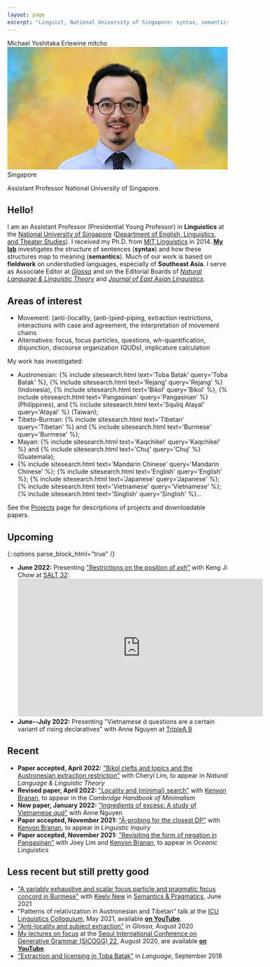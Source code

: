 ```yaml
---
layout: page
excerpt: "Linguist, National University of Singapore: syntax, semantics, fieldwork"
---
```

<div class="vcard">
<span class="fn">Michael Yoshitaka Erlewine</span>
<span class="nickname">mitcho</span>
<span class="photo image"><img src="/static/images/mentor-270x150x2.jpg"/></span>
<span class="adr">
	<span class="country">Singapore</span>
</span>

<span class="title">Assistant Professor</span>
<span class="org">National University of Singapore</span>.
</div>

## Hello!

I am an Assistant Professor (Presidential Young Professor) in **Linguistics** at the [National University of Singapore](http://nus.edu.sg) ([Department of English, Linguistics, and Theater Studies](https://fass.nus.edu.sg/elts/)). I received my Ph.D. from [MIT Linguistics](http://linguistics.mit.edu/) in 2014. [**My lab**](/lab) investigates the structure of sentences (**syntax**) and how these structures map to meaning (**semantics**). Much of our work is based on **fieldwork** on understudied languages, especially of **Southeast Asia**. I serve as Associate Editor at [*Glossa*](https://www.glossa-journal.org/) and on the Editorial Boards of [*Natural Language & Linguistic Theory*](https://www.springer.com/journal/11049) and [*Journal of East Asian Linguistics*](https://www.springer.com/journal/10831).

## Areas of interest

*   Movement: (anti-)locality, (anti-)pied-piping, extraction restrictions, interactions with case and agreement, the interpretation of movement chains
*   Alternatives: focus, focus particles, questions, *wh*-quantification, disjunction, discourse organization (QUDs), implicature calculation

My work has investigated:
* Austronesian: 
	{% include sitesearch.html text='Toba Batak' query='Toba Batak' %}, 
	{% include sitesearch.html text='Rejang' query='Rejang' %} (Indonesia), 
	{% include sitesearch.html text='Bikol' query='Bikol' %}, 
	{% include sitesearch.html text='Pangasinan' query='Pangasinan' %} (Philippines), and 
	{% include sitesearch.html text='Squliq Atayal' query='Atayal' %} (Taiwan);
* Tibeto-Burman: 
	{% include sitesearch.html text='Tibetan' query='Tibetan' %} and 
	{% include sitesearch.html text='Burmese' query='Burmese' %};
* Mayan: 
	{% include sitesearch.html text='Kaqchikel' query='Kaqchikel' %} and 
	{% include sitesearch.html text='Chuj' query='Chuj' %} (Guatemala);
* {% include sitesearch.html text='Mandarin Chinese' query='Mandarin Chinese' %};
	{% include sitesearch.html text='English' query='English' %};
	{% include sitesearch.html text='Japanese' query='Japanese' %};
	{% include sitesearch.html text='Vietnamese' query='Vietnamese' %};
	{% include sitesearch.html text='Singlish' query='Singlish' %}...

See the [Projects](/projects) page for descriptions of projects and downloadable papers.

<!--
## This semester (AY2021--22 Sem 1)

*	[EL4203: Semantics](/nus/sem2021/)
*	[EL5101/R: Grammatical Analysis](/nus/gram2021/)
*	[Syntax/semantics reading group](/nus/synsem/)
-->

## Upcoming

{::options parse_block_html="true" /}
*	**June 2022:** Presenting ["Restrictions on the position of *exh*"](/research/poster-salt2022.html) with Keng Ji Chow at [SALT 32](https://saltconf.github.io/salt32/):<br/>
	<iframe width="560" height="315" src="https://www.youtube.com/embed/aw1OdJZ4zt8" title="YouTube video player" frameborder="0" allow="accelerometer; autoplay; clipboard-write; encrypted-media; gyroscope; picture-in-picture" allowfullscreen></iframe>
*	**June--July 2022:** Presenting "Vietnamese *à* questions are a certain variant of rising declaratives" with Anne Nguyen at [TripleA 9](https://sites.google.com/view/tripleafla/)


## Recent

*	**Paper accepted, April 2022:** ["Bikol clefts and topics and the Austronesian extraction restriction"](https://mitcho.com/research/bikol.html) with Cheryl Lim, to appear in *Natural Language & Linguistic Theory*
*	**Revised paper, April 2022:** ["Locality and (minimal) search"](/research/locality-search.html) with [Kenyon Branan](https://sites.google.com/view/kbranan/home), to appear in the *Cambridge Handbook of Minimalism*
*	**New paper, January 2022:** ["Ingredients of excess: A study of Vietnamese *quá*"](/research/vietnamese-qua.html) with Anne Nguyen
*	**Paper accepted, November 2021:** ["Ā-probing for the closest DP"](/research/closest-dp.html) with [Kenyon Branan](https://sites.google.com/view/kbranan/home), to appear in *Linguistic Inquiry*
*	**Paper accepted, November 2021:** ["Revisiting the form of negation in Pangasinan"](/research/pangasinan-neg.html) with Joey Lim and [Kenyon Branan](https://sites.google.com/view/kbranan/home), to appear in *Oceanic Linguistics*

## Less recent but still pretty good

<!--
*	["Is there focus-marking in the syntax?"](/research/talk-focus-debate.html) debate with [Kenyon Branan](https://sites.google.com/view/kbranan/home) at [GLOW 44](https://glowlinguistics.org/44/), [on YouTube](https://www.youtube.com/watch?v=96TVzTWiolQ).
-->

<!--
*	["Universal free choice from concessive copular conditionals in Tibetan"](/research/tibetan-fc.html) in the proceedings of the [Tsinghua Workshop on Logic, Language, and Meaning](http://tsinghualogic.net/JRC/?page_id=1576), December 2020
-->

*	["A variably exhaustive and scalar focus particle and pragmatic focus concord in Burmese"](/research/burmese-hma.html) with [Keely New](https://keely.news) in [Semantics & Pragmatics](https://dx.doi.org/10.3765/sp.14.7), June 2021
*	"Patterns of relativization in Austronesian and Tibetan" talk at the [ICU Linguistics Colloquium](https://sites.google.com/info.icu.ac.jp/linglab/projects/icu-linc/icu-linc), May 2021, available [**on YouTube**](https://www.youtube.com/watch?v=EQKqkXSKQYw).
*	["Anti-locality and subject extraction"](/research/subjex.html) in *Glossa*, August 2020
*	[My lectures on focus](/teaching/sicogg22/) at the [Seoul International Conference on Generative Grammar (SICOGG) 22](http://2020.sicogg.or.kr/), August 2020, are available [**on YouTube**](https://www.youtube.com/playlist?list=PL6SGOGg9_ZI4f1SracdbKfFW7zC_yPx_l).
*	["Extraction and licensing in Toba Batak"](https://www.linguisticsociety.org/sites/default/files/08_94.3Erlewine.pdf) in *Language*, September 2018

<!-- *	My talk ["Patterns of relativization in Austronesian and Tibetan"](/research/talk-tibetan-austronesian.html), presented at Goethe University Frankfurt, July 2020, is [**on YouTube**](https://youtu.be/Qng7auLtxsE)-->